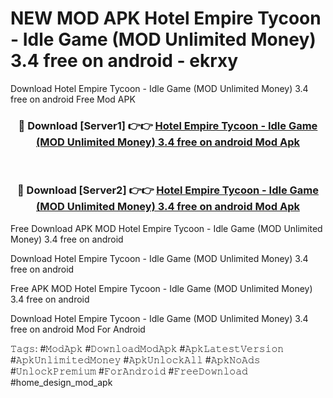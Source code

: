 # NEW MOD APK Hotel Empire Tycoon - Idle Game (MOD Unlimited Money) 3.4 free on android - ekrxy
Download Hotel Empire Tycoon - Idle Game (MOD Unlimited Money) 3.4 free on android Free Mod APK

<div align="center">
<h3>🔴 Download [Server1] 👉👉 <a href="https://apk-comot.site?title=Hotel_Empire_Tycoon_-_Idle_Game_(MOD_Unlimited_Money)_3.4_free_on_android">Hotel Empire Tycoon - Idle Game (MOD Unlimited Money) 3.4 free on android Mod Apk</a></h3><br>

<h3>🔴 Download [Server2] 👉👉 <a href="https://apk-comot.site?title=Hotel_Empire_Tycoon_-_Idle_Game_(MOD_Unlimited_Money)_3.4_free_on_android">Hotel Empire Tycoon - Idle Game (MOD Unlimited Money) 3.4 free on android Mod Apk</a></h3>
</div>


Free Download APK MOD Hotel Empire Tycoon - Idle Game (MOD Unlimited Money) 3.4 free on android

Download Hotel Empire Tycoon - Idle Game (MOD Unlimited Money) 3.4 free on android 

Free APK MOD Hotel Empire Tycoon - Idle Game (MOD Unlimited Money) 3.4 free on android 

Download Hotel Empire Tycoon - Idle Game (MOD Unlimited Money) 3.4 free on android Mod For Android

𝚃𝚊𝚐𝚜: #𝙼𝚘𝚍𝙰𝚙𝚔 #𝙳𝚘𝚠𝚗𝚕𝚘𝚊𝚍𝙼𝚘𝚍𝙰𝚙𝚔 #𝙰𝚙𝚔𝙻𝚊𝚝𝚎𝚜𝚝𝚅𝚎𝚛𝚜𝚒𝚘𝚗 #𝙰𝚙𝚔𝚄𝚗𝚕𝚒𝚖𝚒𝚝𝚎𝚍𝙼𝚘𝚗𝚎𝚢 #𝙰𝚙𝚔𝚄𝚗𝚕𝚘𝚌𝚔𝙰𝚕𝚕 #𝙰𝚙𝚔𝙽𝚘𝙰𝚍𝚜 #𝚄𝚗𝚕𝚘𝚌𝚔𝙿𝚛𝚎𝚖𝚒𝚞𝚖 #𝙵𝚘𝚛𝙰𝚗𝚍𝚛𝚘𝚒𝚍 #𝙵𝚛𝚎𝚎𝙳𝚘𝚠𝚗𝚕𝚘𝚊𝚍 #home_design_mod_apk